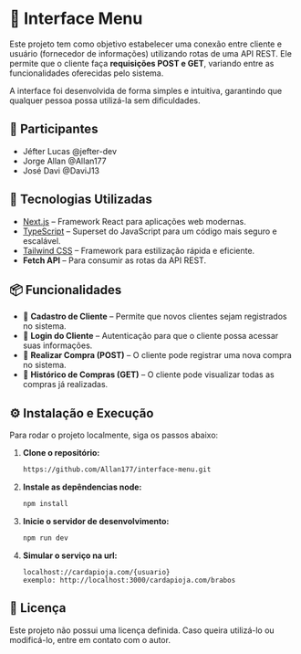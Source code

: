 # 📌 Interface Menu

Este projeto tem como objetivo estabelecer uma conexão entre cliente e usuário (fornecedor de informações) utilizando rotas de uma API REST. Ele permite que o cliente faça **requisições POST e GET**, variando entre as funcionalidades oferecidas pelo sistema.  

A interface foi desenvolvida de forma simples e intuitiva, garantindo que qualquer pessoa possa utilizá-la sem dificuldades.  

## 👥 Participantes
 - Jéfter Lucas @jefter-dev
 - Jorge Allan @Allan177
 - José Davi @DaviJ13

## 🚀 Tecnologias Utilizadas

- [Next.js](https://nextjs.org/) – Framework React para aplicações web modernas.  
- [TypeScript](https://www.typescriptlang.org/) – Superset do JavaScript para um código mais seguro e escalável.  
- [Tailwind CSS](https://tailwindcss.com/) – Framework para estilização rápida e eficiente.  
- **Fetch API** – Para consumir as rotas da API REST.  

## 📦 Funcionalidades  

- 📝 **Cadastro de Cliente** – Permite que novos clientes sejam registrados no sistema.  
- 🔑 **Login do Cliente** – Autenticação para que o cliente possa acessar suas informações.  
- 🛒 **Realizar Compra (POST)** – O cliente pode registrar uma nova compra no sistema.  
- 📜 **Histórico de Compras (GET)** – O cliente pode visualizar todas as compras já realizadas.  

## ⚙️ Instalação e Execução  

Para rodar o projeto localmente, siga os passos abaixo:  


1. **Clone o repositório:**  
   ```bash
   https://github.com/Allan177/interface-menu.git

2. **Instale as depêndencias node:**  
   ```bash
   npm install

3. **Inicie o servidor de desenvolvimento:**  
   ```bash
   npm run dev

4. **Simular o serviço na url:**  
   ```
   localhost://cardapioja.com/{usuario}
   exemplo: http://localhost:3000/cardapioja.com/brabos

## 📄 Licença
Este projeto não possui uma licença definida. Caso queira utilizá-lo ou modificá-lo, entre em contato com o autor.
